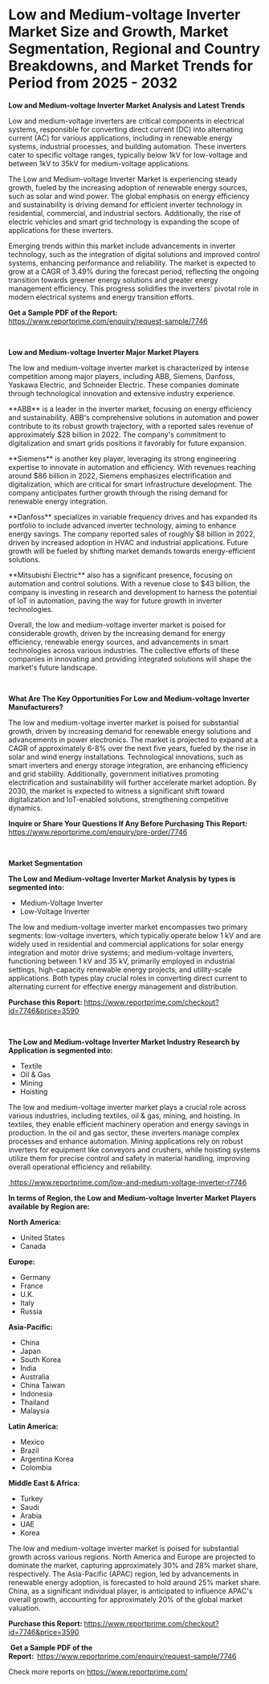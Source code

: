 <p><h1>Low and Medium-voltage Inverter Market Size and Growth, Market Segmentation, Regional and Country Breakdowns, and Market Trends for Period from 2025 -  2032</h1></p><p><strong>Low and Medium-voltage Inverter Market Analysis and Latest Trends</strong></p>
<p><p>Low and medium-voltage inverters are critical components in electrical systems, responsible for converting direct current (DC) into alternating current (AC) for various applications, including in renewable energy systems, industrial processes, and building automation. These inverters cater to specific voltage ranges, typically below 1kV for low-voltage and between 1kV to 35kV for medium-voltage applications.</p><p>The Low and Medium-voltage Inverter Market is experiencing steady growth, fueled by the increasing adoption of renewable energy sources, such as solar and wind power. The global emphasis on energy efficiency and sustainability is driving demand for efficient inverter technology in residential, commercial, and industrial sectors. Additionally, the rise of electric vehicles and smart grid technology is expanding the scope of applications for these inverters.</p><p>Emerging trends within this market include advancements in inverter technology, such as the integration of digital solutions and improved control systems, enhancing performance and reliability. The market is expected to grow at a CAGR of 3.49% during the forecast period, reflecting the ongoing transition towards greener energy solutions and greater energy management efficiency. This progress solidifies the inverters’ pivotal role in modern electrical systems and energy transition efforts.</p></p>
<p><strong>Get a Sample PDF of the Report:&nbsp;</strong> <a href="https://www.reportprime.com/enquiry/request-sample/7746?utm_campaign=2202&utm_medium=2&utm_source=Github&utm_content=ia&utm_term=19032025&utm_id=low-and-medium-voltage-inverter">https://www.reportprime.com/enquiry/request-sample/7746</a></p>
<p>&nbsp;</p>
<p><strong>Low and Medium-voltage Inverter Major Market Players</strong></p>
<p><p>The low and medium-voltage inverter market is characterized by intense competition among major players, including ABB, Siemens, Danfoss, Yaskawa Electric, and Schneider Electric. These companies dominate through technological innovation and extensive industry experience.</p><p>**ABB** is a leader in the inverter market, focusing on energy efficiency and sustainability. ABB's comprehensive solutions in automation and power contribute to its robust growth trajectory, with a reported sales revenue of approximately $28 billion in 2022. The company's commitment to digitalization and smart grids positions it favorably for future expansion.</p><p>**Siemens** is another key player, leveraging its strong engineering expertise to innovate in automation and efficiency. With revenues reaching around $86 billion in 2022, Siemens emphasizes electrification and digitalization, which are critical for smart infrastructure development. The company anticipates further growth through the rising demand for renewable energy integration.</p><p>**Danfoss** specializes in variable frequency drives and has expanded its portfolio to include advanced inverter technology, aiming to enhance energy savings. The company reported sales of roughly $8 billion in 2022, driven by increased adoption in HVAC and industrial applications. Future growth will be fueled by shifting market demands towards energy-efficient solutions.</p><p>**Mitsubishi Electric** also has a significant presence, focusing on automation and control solutions. With a revenue close to $43 billion, the company is investing in research and development to harness the potential of IoT in automation, paving the way for future growth in inverter technologies.</p><p>Overall, the low and medium-voltage inverter market is poised for considerable growth, driven by the increasing demand for energy efficiency, renewable energy sources, and advancements in smart technologies across various industries. The collective efforts of these companies in innovating and providing integrated solutions will shape the market's future landscape.</p></p>
<p>&nbsp;</p>
<p><strong>What Are The Key Opportunities For Low and Medium-voltage Inverter Manufacturers?</strong></p>
<p><p>The low and medium-voltage inverter market is poised for substantial growth, driven by increasing demand for renewable energy solutions and advancements in power electronics. The market is projected to expand at a CAGR of approximately 6-8% over the next five years, fueled by the rise in solar and wind energy installations. Technological innovations, such as smart inverters and energy storage integration, are enhancing efficiency and grid stability. Additionally, government initiatives promoting electrification and sustainability will further accelerate market adoption. By 2030, the market is expected to witness a significant shift toward digitalization and IoT-enabled solutions, strengthening competitive dynamics.</p></p>
<p><strong>Inquire or Share Your Questions If Any Before Purchasing This Report:</strong> <a href="https://www.reportprime.com/enquiry/pre-order/7746?utm_campaign=2202&utm_medium=2&utm_source=Github&utm_content=ia&utm_term=19032025&utm_id=low-and-medium-voltage-inverter">https://www.reportprime.com/enquiry/pre-order/7746</a></p>
<p>&nbsp;</p>
<p><strong>Market Segmentation</strong></p>
<p><strong>The Low and Medium-voltage Inverter Market Analysis by types is segmented into:</strong></p>
<p><ul><li>Medium-Voltage Inverter</li><li>Low-Voltage Inverter</li></ul></p>
<p><p>The low and medium-voltage inverter market encompasses two primary segments: low-voltage inverters, which typically operate below 1 kV and are widely used in residential and commercial applications for solar energy integration and motor drive systems; and medium-voltage inverters, functioning between 1 kV and 35 kV, primarily employed in industrial settings, high-capacity renewable energy projects, and utility-scale applications. Both types play crucial roles in converting direct current to alternating current for effective energy management and distribution.</p></p>
<p><strong>Purchase this Report:&nbsp;</strong><a href="https://www.reportprime.com/checkout?id=7746&price=3590&utm_campaign=2202&utm_medium=2&utm_source=Github&utm_content=ia&utm_term=19032025&utm_id=low-and-medium-voltage-inverter">https://www.reportprime.com/checkout?id=7746&price=3590</a></p>
<p>&nbsp;</p>
<p><strong>The Low and Medium-voltage Inverter Market Industry Research by Application is segmented into:</strong></p>
<p><ul><li>Textile</li><li>Oil & Gas</li><li>Mining</li><li>Hoisting</li></ul></p>
<p><p>The low and medium-voltage inverter market plays a crucial role across various industries, including textiles, oil & gas, mining, and hoisting. In textiles, they enable efficient machinery operation and energy savings in production. In the oil and gas sector, these inverters manage complex processes and enhance automation. Mining applications rely on robust inverters for equipment like conveyors and crushers, while hoisting systems utilize them for precise control and safety in material handling, improving overall operational efficiency and reliability.</p></p>
<p><a href="https://www.reportprime.com/low-and-medium-voltage-inverter-r7746?utm_campaign=2202&utm_medium=2&utm_source=Github&utm_content=ia&utm_term=19032025&utm_id=low-and-medium-voltage-inverter">&nbsp;https://www.reportprime.com/low-and-medium-voltage-inverter-r7746</a></p>
<p><strong>In terms of Region, the Low and Medium-voltage Inverter Market Players available by Region are:</strong></p>
<p>
    <p> <strong> North America: </strong>
        <ul>
            <li>United States</li>
            <li>Canada</li>
        </ul>
        </p> 
    <p> <strong> Europe: </strong>
        <ul>
            <li>Germany</li>
            <li>France</li>
            <li>U.K.</li>
            <li>Italy</li>
            <li>Russia</li>
        </ul>
        </p> 
    <p> <strong> Asia-Pacific: </strong>
        <ul>
            <li>China</li>
            <li>Japan</li>
            <li>South Korea</li>
            <li>India</li>
            <li>Australia</li>
            <li>China Taiwan</li>
            <li>Indonesia</li>
            <li>Thailand</li>
            <li>Malaysia</li>
        </ul>
        </p> 
    <p> <strong> Latin America: </strong>
        <ul>
            <li>Mexico</li>
            <li>Brazil</li>
            <li>Argentina Korea</li>
            <li>Colombia</li>
        </ul>
        </p> 
    <p> <strong> Middle East & Africa: </strong>
        <ul>
            <li>Turkey</li>
            <li>Saudi</li>
            <li>Arabia</li>
            <li>UAE</li>
            <li>Korea</li>
        </ul>
    </p>
    </p>
<p><p>The low and medium-voltage inverter market is poised for substantial growth across various regions. North America and Europe are projected to dominate the market, capturing approximately 30% and 28% market share, respectively. The Asia-Pacific (APAC) region, led by advancements in renewable energy adoption, is forecasted to hold around 25% market share. China, as a significant individual player, is anticipated to influence APAC's overall growth, accounting for approximately 20% of the global market valuation.</p></p>
<p><strong>Purchase this Report: </strong><a href="https://www.reportprime.com/checkout?id=7746&price=3590&utm_campaign=2202&utm_medium=2&utm_source=Github&utm_content=ia&utm_term=19032025&utm_id=low-and-medium-voltage-inverter">https://www.reportprime.com/checkout?id=7746&price=3590</a></p>
<p>&nbsp;<strong>Get a Sample PDF of the Report:&nbsp;&nbsp;</strong><a href="https://www.reportprime.com/enquiry/request-sample/7746?utm_campaign=2202&utm_medium=2&utm_source=Github&utm_content=ia&utm_term=19032025&utm_id=low-and-medium-voltage-inverter">https://www.reportprime.com/enquiry/request-sample/7746</a></p>
<p><strong></strong></p>
<p>Check more reports on <a href="https://www.reportprime.com/?utm_campaign=2202&utm_medium=2&utm_source=Github&utm_content=ia&utm_term=19032025&utm_id=low-and-medium-voltage-inverter">https://www.reportprime.com/</a></p>